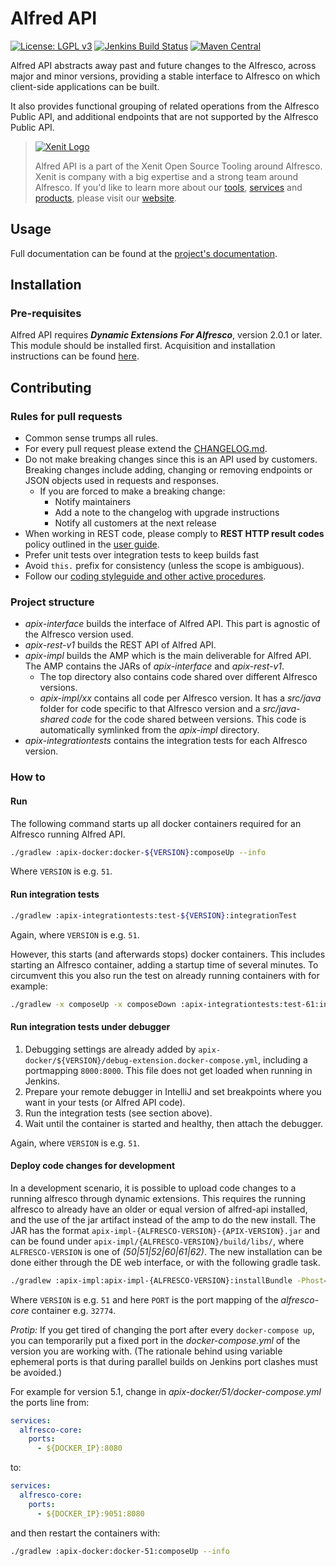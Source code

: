 # Alfred API

[![License: LGPL v3](https://img.shields.io/badge/License-LGPL%20v3-blue.svg)](https://www.gnu.org/licenses/lgpl-3.0)
[![Jenkins Build Status](https://jenkins-2.xenit.eu/buildStatus/icon?job=Xenit+Github%2Falfred-api%2Fmaster&subject=Jenkins)](https://jenkins-2.xenit.eu/job/Xenit%20Github/job/alfred-api/job/master/)
[![Maven Central](https://img.shields.io/maven-central/v/eu.xenit.apix/apix-interface.svg)](http://search.maven.org/#search%7Cga%7C1%7Cg%3A%22eu.xenit.apix%22%20AND%20a%3A%22apix-interface%22)

Alfred API abstracts away past and future changes to the Alfresco, across major and minor versions, providing a stable
interface to Alfresco on which client-side applications can be built.

It also provides functional grouping of related operations from the Alfresco Public API, and additional endpoints that
are not supported by the Alfresco Public API.

> [![Xenit Logo](https://xenit.eu/wp-content/uploads/2017/09/XeniT_Website_Logo.png)](https://xenit.eu/open-source)
> 
> Alfred API is a part of the Xenit Open Source Tooling around Alfresco. Xenit is company with a big expertise and
> a strong team around Alfresco. If you'd like to learn more about our [tools](https://xenit.eu/open-source), 
> [services](https://xenit.eu/alfresco) and [products](https://xenit.eu/alfresco-products), please visit our 
> [website](https://xenit.eu).


## Usage
Full documentation can be found at the [project's documentation](https://docs.xenit.eu/alfred-api/stable-user/index.html).

## Installation

### Pre-requisites
Alfred API requires **_Dynamic Extensions For Alfresco_**, version 2.0.1 or later. This module should be installed first.
Acquisition and installation instructions can be found [here](https://github.com/xenit-eu/dynamic-extensions-for-alfresco).


## Contributing

### Rules for pull requests
* Common sense trumps all rules.
* For every pull request please extend the [CHANGELOG.md](./CHANGELOG.md).
* Do not make breaking changes since this is an API used by customers. Breaking changes include 
  adding, changing or removing endpoints or JSON objects used in requests and responses.
  * If you are forced to make a breaking change:
    * Notify maintainers
    * Add a note to the changelog with upgrade instructions
    * Notify all customers at the next release
* When working in REST code, please comply to **REST HTTP result codes** policy outlined in the
  [user guide](https://docs.xenit.eu/alfred-api/stable-user/rest-api/index.html#rest-http-result-codes).
* Prefer unit tests over integration tests to keep builds fast
* Avoid `this.` prefix for consistency (unless the scope is ambiguous).
* Follow our [coding styleguide and other active procedures](https://xenitsupport.jira.com/wiki/spaces/XEN/pages/624558081/XeniT+Enhancement+Proposals+XEP).
  
### Project structure
* *apix-interface* builds the interface of Alfred API. This part is agnostic of the 
Alfresco version used.
* *apix-rest-v1* builds the REST API of Alfred API. 
* *apix-impl* builds the AMP which is the main deliverable for Alfred API. The AMP contains the JARs of 
*apix-interface* and *apix-rest-v1*.
  * The top directory also contains code shared over different Alfresco versions.
  * *apix-impl/xx* contains all code per Alfresco version. It has a *src/java* folder
  for code specific to that Alfresco version and a *src/java-shared code* for the code shared between
  versions. This code is automatically symlinked from the *apix-impl* directory.   
* *apix-integrationtests* contains the integration tests for each Alfresco version.

### How to

#### Run

The following command starts up all docker containers required for an Alfresco running Alfred API.
```bash
./gradlew :apix-docker:docker-${VERSION}:composeUp --info
```
Where `VERSION` is e.g. `51`.


#### Run integration tests
```bash
./gradlew :apix-integrationtests:test-${VERSION}:integrationTest
```  
Again, where `VERSION` is e.g. `51`.

However, this starts (and afterwards stops) docker containers. This includes starting an Alfresco container,
 adding a startup time of several minutes. To circumvent this you also run the test on already running containers with
 for example:
 ```bash
./gradlew -x composeUp -x composeDown :apix-integrationtests:test-61:integrationTest -Pprotocol=http -Phost=localhost -Pport=8061
```


#### Run integration tests under debugger
1. Debugging settings are already added by `apix-docker/${VERSION}/debug-extension.docker-compose.yml`, including a 
portmapping `8000:8000`. This file does not get loaded when running in Jenkins.
2. Prepare your remote debugger in IntelliJ and set breakpoints where you want in your tests
 (or Alfred API code).
3. Run the integration tests (see section above).
4. Wait until the container is started and healthy, then attach the debugger.

Again, where `VERSION` is e.g. `51`.

#### Deploy code changes for development
In a development scenario, it is possible to upload code changes to a running alfresco through dynamic extensions.
This requires the running alfresco to already have an older or equal version of alfred-api installed, and
the use of the jar artifact instead of the amp to do the new install. 
The JAR has the format `apix-impl-{ALFRESCO-VERSION}-{APIX-VERSION}.jar` and can be found under 
`apix-impl/{ALFRESCO-VERSION}/build/libs/`, where `ALFRESCO-VERSION` is one of *(50|51|52|60|61|62)*.
The new installation can be done either through the DE web interface, or with the following gradle task.
```bash
./gradlew :apix-impl:apix-impl-{ALFRESCO-VERSION}:installBundle -Phost={ALFRESCO-HOST} -Pport={ALFRESCO-PORT}
```
Where `VERSION` is e.g. `51` and here `PORT` is the port mapping of the *alfresco-core* container e.g. `32774`.

*Protip:* If you get tired of changing the port after every `docker-compose up`, you can temporarily put a
fixed port in the *docker-compose.yml* of the version you are working with. (The rationale behind using 
variable ephemeral ports is that during parallel builds on Jenkins port clashes must be avoided.)

For example for version 5.1, change in *apix-docker/51/docker-compose.yml* 
the ports line from:
```yaml
services:
  alfresco-core:
    ports:
      - ${DOCKER_IP}:8080
``` 
to: 
```yaml
services:
  alfresco-core:
    ports:
      - ${DOCKER_IP}:9051:8080
```
and then restart the containers with:

```bash
./gradlew :apix-docker:docker-51:composeUp --info
```

